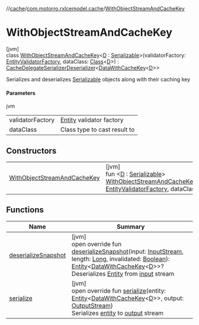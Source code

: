 //[cache](../../../index.md)/[com.motorro.rxlcemodel.cache](../index.md)/[WithObjectStreamAndCacheKey](index.md)

# WithObjectStreamAndCacheKey

[jvm]\
class [WithObjectStreamAndCacheKey](index.md)&lt;[D](index.md) : [Serializable](https://docs.oracle.com/javase/8/docs/api/java/io/Serializable.html)&gt;(validatorFactory: [EntityValidatorFactory](../../../../cache/cache/com.motorro.rxlcemodel.cache.entity/-entity-validator-factory/index.md), dataClass: [Class](https://docs.oracle.com/javase/8/docs/api/java/lang/Class.html)&lt;[D](index.md)&gt;) : [CacheDelegateSerializerDeserializer](../-cache-delegate-serializer-deserializer/index.md)&lt;[DataWithCacheKey](../../../../cache/cache/com.motorro.rxlcemodel.cache/-data-with-cache-key/index.md)&lt;[D](index.md)&gt;&gt; 

Serializes and deserializes [Serializable](https://docs.oracle.com/javase/8/docs/api/java/io/Serializable.html) objects along with their caching key

#### Parameters

jvm

| | |
|---|---|
| validatorFactory | [Entity](../../../../cache/cache/com.motorro.rxlcemodel.cache.entity/-entity/index.md) validator factory |
| dataClass | Class type to cast result to |

## Constructors

| | |
|---|---|
| [WithObjectStreamAndCacheKey](-with-object-stream-and-cache-key.md) | [jvm]<br>fun &lt;[D](index.md) : [Serializable](https://docs.oracle.com/javase/8/docs/api/java/io/Serializable.html)&gt; [WithObjectStreamAndCacheKey](-with-object-stream-and-cache-key.md)(validatorFactory: [EntityValidatorFactory](../../../../cache/cache/com.motorro.rxlcemodel.cache.entity/-entity-validator-factory/index.md), dataClass: [Class](https://docs.oracle.com/javase/8/docs/api/java/lang/Class.html)&lt;[D](index.md)&gt;) |

## Functions

| Name | Summary |
|---|---|
| [deserializeSnapshot](deserialize-snapshot.md) | [jvm]<br>open override fun [deserializeSnapshot](deserialize-snapshot.md)(input: [InputStream](https://docs.oracle.com/javase/8/docs/api/java/io/InputStream.html), length: [Long](https://kotlinlang.org/api/latest/jvm/stdlib/kotlin/-long/index.html), invalidated: [Boolean](https://kotlinlang.org/api/latest/jvm/stdlib/kotlin/-boolean/index.html)): [Entity](../../../../cache/cache/com.motorro.rxlcemodel.cache.entity/-entity/index.md)&lt;[DataWithCacheKey](../../../../cache/cache/com.motorro.rxlcemodel.cache/-data-with-cache-key/index.md)&lt;[D](index.md)&gt;&gt;?<br>Deserializes [Entity](../../../../cache/cache/com.motorro.rxlcemodel.cache.entity/-entity/index.md) from [input](deserialize-snapshot.md) stream |
| [serialize](serialize.md) | [jvm]<br>open override fun [serialize](serialize.md)(entity: [Entity](../../../../cache/cache/com.motorro.rxlcemodel.cache.entity/-entity/index.md)&lt;[DataWithCacheKey](../../../../cache/cache/com.motorro.rxlcemodel.cache/-data-with-cache-key/index.md)&lt;[D](index.md)&gt;&gt;, output: [OutputStream](https://docs.oracle.com/javase/8/docs/api/java/io/OutputStream.html))<br>Serializes [entity](serialize.md) to [output](serialize.md) stream |
